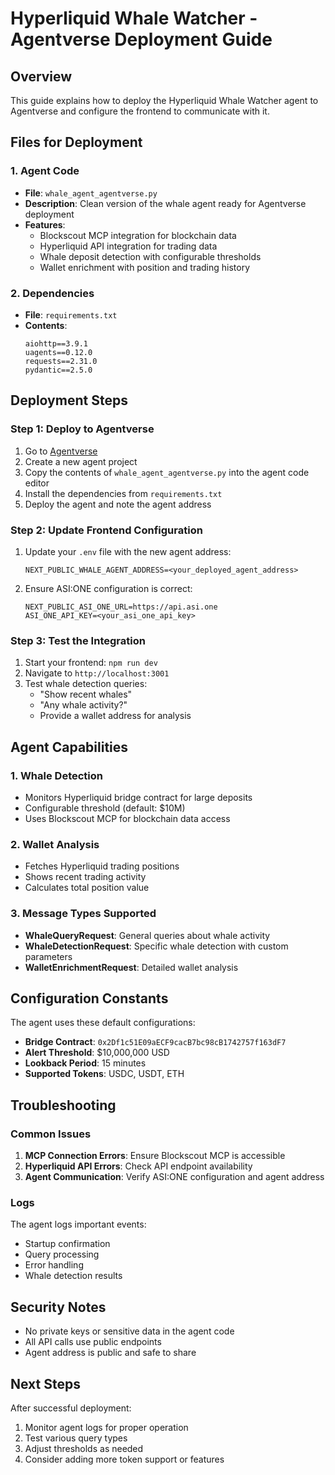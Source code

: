 # Hyperliquid Whale Watcher - Agentverse Deployment Guide

## Overview
This guide explains how to deploy the Hyperliquid Whale Watcher agent to Agentverse and configure the frontend to communicate with it.

## Files for Deployment

### 1. Agent Code
- **File**: `whale_agent_agentverse.py`
- **Description**: Clean version of the whale agent ready for Agentverse deployment
- **Features**:
  - Blockscout MCP integration for blockchain data
  - Hyperliquid API integration for trading data
  - Whale deposit detection with configurable thresholds
  - Wallet enrichment with position and trading history

### 2. Dependencies
- **File**: `requirements.txt`
- **Contents**:
  ```
  aiohttp==3.9.1
  uagents==0.12.0
  requests==2.31.0
  pydantic==2.5.0
  ```

## Deployment Steps

### Step 1: Deploy to Agentverse
1. Go to [Agentverse](https://agentverse.ai)
2. Create a new agent project
3. Copy the contents of `whale_agent_agentverse.py` into the agent code editor
4. Install the dependencies from `requirements.txt`
5. Deploy the agent and note the agent address

### Step 2: Update Frontend Configuration
1. Update your `.env` file with the new agent address:
   ```
   NEXT_PUBLIC_WHALE_AGENT_ADDRESS=<your_deployed_agent_address>
   ```

2. Ensure ASI:ONE configuration is correct:
   ```
   NEXT_PUBLIC_ASI_ONE_URL=https://api.asi.one
   ASI_ONE_API_KEY=<your_asi_one_api_key>
   ```

### Step 3: Test the Integration
1. Start your frontend: `npm run dev`
2. Navigate to `http://localhost:3001`
3. Test whale detection queries:
   - "Show recent whales"
   - "Any whale activity?"
   - Provide a wallet address for analysis

## Agent Capabilities

### 1. Whale Detection
- Monitors Hyperliquid bridge contract for large deposits
- Configurable threshold (default: $10M)
- Uses Blockscout MCP for blockchain data access

### 2. Wallet Analysis
- Fetches Hyperliquid trading positions
- Shows recent trading activity
- Calculates total position value

### 3. Message Types Supported
- **WhaleQueryRequest**: General queries about whale activity
- **WhaleDetectionRequest**: Specific whale detection with custom parameters
- **WalletEnrichmentRequest**: Detailed wallet analysis

## Configuration Constants

The agent uses these default configurations:
- **Bridge Contract**: `0x2Df1c51E09aECF9cacB7bc98cB1742757f163dF7`
- **Alert Threshold**: $10,000,000 USD
- **Lookback Period**: 15 minutes
- **Supported Tokens**: USDC, USDT, ETH

## Troubleshooting

### Common Issues
1. **MCP Connection Errors**: Ensure Blockscout MCP is accessible
2. **Hyperliquid API Errors**: Check API endpoint availability
3. **Agent Communication**: Verify ASI:ONE configuration and agent address

### Logs
The agent logs important events:
- Startup confirmation
- Query processing
- Error handling
- Whale detection results

## Security Notes
- No private keys or sensitive data in the agent code
- All API calls use public endpoints
- Agent address is public and safe to share

## Next Steps
After successful deployment:
1. Monitor agent logs for proper operation
2. Test various query types
3. Adjust thresholds as needed
4. Consider adding more token support or features